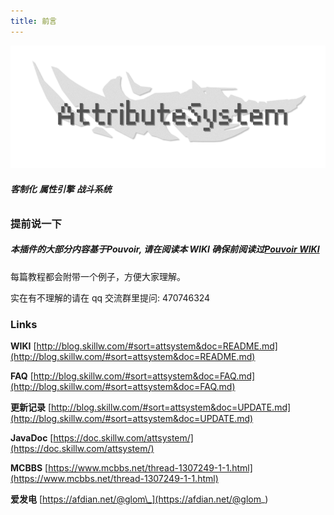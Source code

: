 ```yaml
---
title: 前言
---
```


![icon](./images/icon.png)

###### **客制化** **属性引擎** **战斗系统**

### 提前说一下

##### 本插件的大部分内容基于**Pouvoir**, 请在阅读本 WIKI 确保前阅读过[Pouvoir WIKI](https://blog.skillw.com/#sort=pouvoir&doc=README.md)

每篇教程都会附带一个例子，方便大家理解。

实在有不理解的请在 qq 交流群里提问: 470746324

### Links

**WIKI** [http://blog.skillw.com/#sort=attsystem&doc=README.md](http://blog.skillw.com/#sort=attsystem&doc=README.md)

**FAQ** [http://blog.skillw.com/#sort=attsystem&doc=FAQ.md](http://blog.skillw.com/#sort=attsystem&doc=FAQ.md)

**更新记录** [http://blog.skillw.com/#sort=attsystem&doc=UPDATE.md](http://blog.skillw.com/#sort=attsystem&doc=UPDATE.md)

**JavaDoc** [https://doc.skillw.com/attsystem/](https://doc.skillw.com/attsystem/)

**MCBBS** [https://www.mcbbs.net/thread-1307249-1-1.html](https://www.mcbbs.net/thread-1307249-1-1.html)

**爱发电** [https://afdian.net/@glom\_](https://afdian.net/@glom_)
